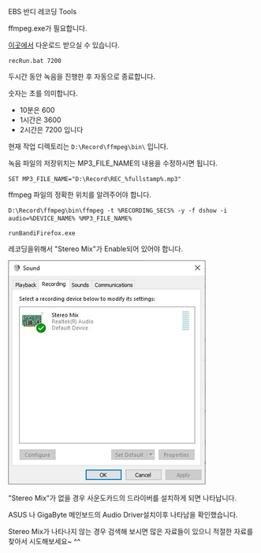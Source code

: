 
EBS 반디 레코딩 Tools

ffmpeg.exe가 필요합니다.

[이곳에서](https://www.ffmpeg.org/) 다운로드 받으실 수 있습니다.

```shell
recRun.bat 7200 
```

두시간 동안 녹음을 진행한 후 자동으로 종료합니다.

숫자는 초를 의미합니다.

- 10분은 600
- 1시간은 3600
- 2시간은 7200 입니다

현재 작업 디렉토리는 ```D:\Record\ffmpeg\bin\``` 입니다.

녹음 파일의 저장위치는 MP3_FILE_NAME의 내용을 수정하시면 됩니다.

```
SET MP3_FILE_NAME="D:\Record\REC_%fullstamp%.mp3"
```

ffmpeg 파일의 정확한 위치를 알려주어야 합니다.

```
D:\Record\ffmpeg\bin\ffmpeg -t %RECORDING_SECS% -y -f dshow -i audio=%DEVICE_NAME% %MP3_FILE_NAME%
```

```shell
runBandiFirefox.exe
```

레코딩을위해서 "Stereo Mix"가 Enable되어 있어야 합니다.

![Stereo Mix](stereoMix.jpg)

"Stereo Mix"가 없을 경우 사운도카드의 드라이버를 설치하게 되면 나타납니다.

ASUS 나 GigaByte 메인보드의 Audio Driver설치이후 나타남을 확인했습니다.

Stereo Mix가 나타나지 않는 경우 검색해 보시면 많은 자료들이 있으니 적절한 자료를 찾아서 시도해보세요~ ^^
